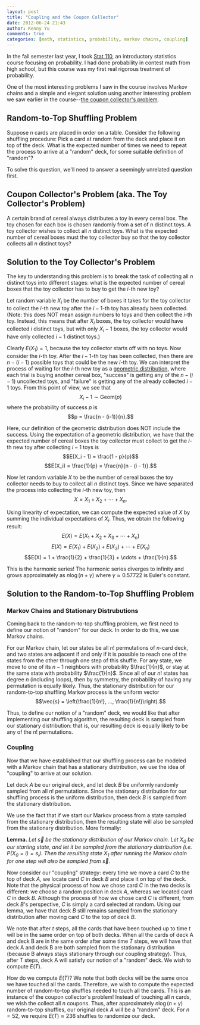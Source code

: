 ```yaml
---
layout: post
title: "Coupling and the Coupon Collector"
date: 2012-06-24 21:43
author: Kenny Yu
comments: true
categories: [math, statistics, probability, markov chains, coupling]
---
```


In the fall semester last year, I took [Stat 110](http://blog.bokcenter.harvard.edu/2012/01/23/stat-110-lectures-are-now-available-on-itunesu/),
an introductory
statistics course focusing on probability. I had done probability in contest
math from high school, but this course was my first real rigorous treatment
of probability.

One of the most interesting problems I saw in the course involves Markov chains
and a simple and elegant solution using another interesting problem we saw
earlier in the course--[the coupon collector's problem](http://en.wikipedia.org/wiki/Coupon_collector%27s_problem).

## Random-to-Top Shuffling Problem

Suppose $n$ cards are placed in order on a table. Consider the following shuffling
procedure: Pick a card at random from the deck and place it on top of the deck.
What is the expected number of times we need to repeat the process to arrive
at a "random" deck, for some suitable definition of "random"?

To solve this question, we'll need to answer a seemingly unrelated question first.

## Coupon Collector's Problem (aka. The Toy Collector's Problem)

A certain brand of cereal always distributes a toy in every cereal box. The toy
chosen for each box is chosen randomly from a set of $n$ distinct toys. A toy
collector wishes to collect all $n$ distinct toys. What is the expected number
of cereal boxes must the toy collector buy so that the toy collector collects
all $n$ distinct toys?

## Solution to the Toy Collector's Problem

The key to understanding this problem is to break the task of collecting all
$n$ distinct toys into different stages: what is the expected number of cereal
boxes that the toy collector has to buy to get the $i$-th new toy?

Let random variable $X_i$ be the number of boxes it takes for the toy collector
to collect the $i$-th new toy after the $i-1$-th toy has already been collected.
(Note: this does NOT mean assign numbers to toys
and then collect the $i$-th toy. Instead, this means that after $X_i$ boxes,
the toy collector would have collected $i$ distinct toys, but with only $X_i - 1$
boxes, the toy collector would have only collected $i-1$ distinct toys.)

Clearly $E(X_1) = 1$, because the toy collector starts off with no toys. Now
consider the $i$-th toy. After the $i-1$-th toy has been collected, then there
are $n - (i-1)$ possible toys that could be the new $i$-th toy. We can interpret
the process of waiting for the $i$-th new toy as a [geometric distribution](http://en.wikipedia.org/wiki/Geometric_distribution), where
each trial is buying another cereal box, "success" is getting any of the
$n - (i-1)$ uncollected toys, and
"failure" is getting any of the already collected $i - 1$ toys. From this point
of view, we see that
$$X_i - 1 \sim \textrm{Geom}(p)$$
where the probability of success $p$ is
$$p = \frac{n - (i-1)}{n}.$$

Here, our definition of the geometric distribution does NOT include the success.
Using the expectation of a geometric distribution, we have that the expected number
of cereal boxes the toy collector must collect to get the $i$-th new toy after
collecting $i-1$ toys is
$$E(X_i - 1) = \frac{1 - p}{p}$$
$$E(X_i) = \frac{1}{p} = \frac{n}{n - (i - 1)}.$$

Now let random variable $X$ to be the number of cereal boxes the toy collector
needs to buy to collect all $n$ distinct toys. Since we have separated the
process into collecting the $i$-th new toy, then
$$X = X_1 + X_2 + \cdots + X_n.$$

Using linearity of expectation, we can compute the expected value of $X$
by summing the individual expectations of $X_i$. Thus, we obtain the following
result:
$$E(X) = E(X_1 + X_2 + X_3 + \cdots + X_n)$$
$$E(X) = E(X_1) + E(X_2) + E(X_3) + \cdots + E(X_n)$$
$$E(X) = 1 + \frac{1}{2} + \frac{1}{3} + \cdots + \frac{1}{n}.$$

This is the harmonic series! The harmonic series diverges to infinity and
grows approximately as $n \log(n + \gamma)$ where $\gamma \approx 0.57722$ is
Euler's constant.

## Solution to the Random-to-Top Shuffling Problem

### Markov Chains and Stationary Distrubutions

Coming back to the random-to-top shuffling problem, we first need to define
our notion of "random" for our deck. In order to do this, we use Markov chains.

For our Markov chain, let our states be all $n!$ permutations of $n$-card deck,
and two states are adjacent if and only if it is possible to reach one of the
states from the other through one step of this shuffle. For any state, we move to
one of its $n-1$ neighbors with probability $\frac{1}{n}$, or stay at the same
state with probability $\frac{1}{n}$. Since all of our $n!$ states has degree
$n$ (including loops), then by symmetry, the probability of having any
permutation is equally likely. Thus, the stationary distribution for our
random-to-top shuffling Markov process is the uniform vector
$$\vec{s} = \left(\frac{1}{n!}, ..., \frac{1}{n!}\right).$$

Thus, to define our notion of a "random" deck, we would like that after
implementing our shuffling algorithm, the resulting deck is sampled from our
stationary distribution: that is, our resulting deck is equally likely
to be any of the $n!$ permutations.

### Coupling

Now that we have established that our shuffling process can be modeled with
a Markov chain that has a stationary distribution, we use the idea of "coupling"
to arrive at our solution.

Let deck $A$ be our original deck, and let deck $B$ be uniformly randomly sampled
from all $n!$ permutations. Since the stationary distribution for our shuffling
process is the uniform distribution, then deck $B$ is sampled from the
stationary distribution.

We use the fact that if we start our Markov process from a state sampled
from the stationary distribution, then the resulting state will also be
sampled from the stationary distribution. More formally:

**Lemma.** *Let $\vec{s}$
be the stationary distribution of our Markov chain.
Let $X_0$ be our starting state, and let it
be sampled from the stationary distribution (i.e. $P(X_0 = i) = s_i$). Then
the resulting state $X_1$ after running the Markov chain for one step
will also be sampled from $\vec{s}$*.

Now consider our "coupling" strategy: every time we move a card $C$ to the top
of deck $A$, we locate card $C$ in deck $B$ and place it on top of the deck.
Note that the physical process of how we chose card $C$ in the two decks is
different: we choose a random position in deck $A$, whereas we located card
$C$ in deck $B$. Although the process of how we chose card $C$ is different,
from deck $B$'s perspective, $C$ is simply a card selected at random. Using
our lemma, we have that deck $B$ still remains sampled from the stationary
distribution after moving card $C$ to the top of deck $B$.

We note that after $t$ steps, all the cards that have been touched
up to time $t$ will be in the same order on top of both decks.
When all the cards of deck A and deck B are in the same order
after some time $T$ steps, we will have that deck A and deck B are both
sampled from the stationary distribution (because B always stays
stationary through our coupling strategy). Thus, after $T$ steps,
deck A will satisfy our notion of a "random" deck. We wish to compute $E(T)$.

How do we compute $E(T)$? We note that both decks will be the same once we have
touched all the cards. Therefore, we wish to compute the expected number
of random-to-top shuffles needed to touch all the cards.
This is an instance of the coupon collector's problem! Instead of
touching all $n$ cards, we wish the collect all $n$ coupons. Thus,
after approximately $n \log(n + \gamma)$
random-to-top shuffles, our original deck $A$
will be a "random" deck. For $n = 52$, we require $E(T) \approx 236$ shuffles
to randomize our deck.
